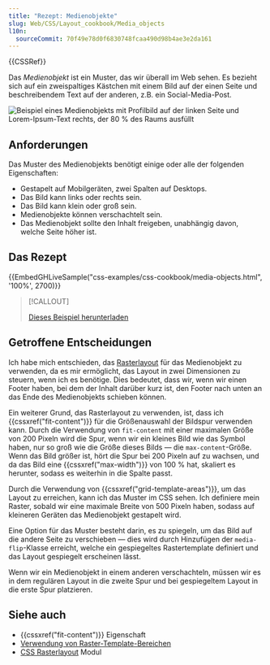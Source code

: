 ```yaml
---
title: "Rezept: Medienobjekte"
slug: Web/CSS/Layout_cookbook/Media_objects
l10n:
  sourceCommit: 70f49e78d0f6830748fcaa490d98b4ae3e2da161
---
```


{{CSSRef}}

Das _Medienobjekt_ ist ein Muster, das wir überall im Web sehen. Es bezieht sich auf ein zweispaltiges Kästchen mit einem Bild auf der einen Seite und beschreibendem Text auf der anderen, z.B. ein Social-Media-Post.

![Beispiel eines Medienobjekts mit Profilbild auf der linken Seite und Lorem-Ipsum-Text rechts, der 80 % des Raums ausfüllt](media-object.png)

## Anforderungen

Das Muster des Medienobjekts benötigt einige oder alle der folgenden Eigenschaften:

- Gestapelt auf Mobilgeräten, zwei Spalten auf Desktops.
- Das Bild kann links oder rechts sein.
- Das Bild kann klein oder groß sein.
- Medienobjekte können verschachtelt sein.
- Das Medienobjekt sollte den Inhalt freigeben, unabhängig davon, welche Seite höher ist.

## Das Rezept

{{EmbedGHLiveSample("css-examples/css-cookbook/media-objects.html", '100%', 2700)}}

> [!CALLOUT]
>
> [Dieses Beispiel herunterladen](https://github.com/mdn/css-examples/blob/main/css-cookbook/media-objects--download.html)

## Getroffene Entscheidungen

Ich habe mich entschieden, das [Rasterlayout](/de/docs/Web/CSS/CSS_grid_layout) für das Medienobjekt zu verwenden, da es mir ermöglicht, das Layout in zwei Dimensionen zu steuern, wenn ich es benötige. Dies bedeutet, dass wir, wenn wir einen Footer haben, bei dem der Inhalt darüber kurz ist, den Footer nach unten an das Ende des Medienobjekts schieben können.

Ein weiterer Grund, das Rasterlayout zu verwenden, ist, dass ich {{cssxref("fit-content")}} für die Größenauswahl der Bildspur verwenden kann. Durch die Verwendung von `fit-content` mit einer maximalen Größe von 200 Pixeln wird die Spur, wenn wir ein kleines Bild wie das Symbol haben, nur so groß wie die Größe dieses Bilds — die `max-content`-Größe. Wenn das Bild größer ist, hört die Spur bei 200 Pixeln auf zu wachsen, und da das Bild eine {{cssxref("max-width")}} von 100 % hat, skaliert es herunter, sodass es weiterhin in die Spalte passt.

Durch die Verwendung von {{cssxref("grid-template-areas")}}, um das Layout zu erreichen, kann ich das Muster im CSS sehen. Ich definiere mein Raster, sobald wir eine maximale Breite von 500 Pixeln haben, sodass auf kleineren Geräten das Medienobjekt gestapelt wird.

Eine Option für das Muster besteht darin, es zu spiegeln, um das Bild auf die andere Seite zu verschieben — dies wird durch Hinzufügen der `media-flip`-Klasse erreicht, welche ein gespiegeltes Rastertemplate definiert und das Layout gespiegelt erscheinen lässt.

Wenn wir ein Medienobjekt in einem anderen verschachteln, müssen wir es in dem regulären Layout in die zweite Spur und bei gespiegeltem Layout in die erste Spur platzieren.

## Siehe auch

- {{cssxref("fit-content")}} Eigenschaft
- [Verwendung von Raster-Template-Bereichen](/de/docs/Web/CSS/CSS_grid_layout/Grid_template_areas)
- [CSS Rasterlayout](/de/docs/Web/CSS/CSS_grid_layout) Modul
